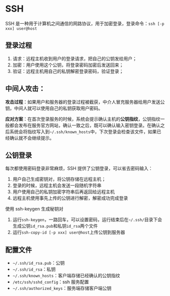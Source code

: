 # SSH

SSH 是一种用于计算机之间通信的网路协议，用于加密登录，登录命令：`ssh [-p xxx] user@host`

## 登录过程

1. 请求：远程主机收到用户的登录请求，把自己的公钥发给用户；
2. 加密：用户使用这个公钥，将登录密码加密后发送回来；
3. 验证：远程主机用自己的私钥解密登录密码，验证登录；

## 中间人攻击：

**攻击过程**：如果用户和服务器的登录过程被截获，中介人冒充服务器给用户发送公钥，中间人就可以使用自己的私钥获取用户密码。

**应对方案**：在首次登录服务的时候，系统会提示确认主机的**公钥指纹**，公钥指纹一般都会发布在服务官方网站，确认一致之后，既可以确认输入密钥登录。在确认之后系统会将指纹写入到`~/.ssh/known_hosts`中，下次登录会检查该文件，如果已经确认就不会继续提示。

## 公钥登录

每次都使用密码登录非常麻烦，SSH 提供了公钥登录，可以省去密码输入：

1. 用户自己生成密钥对，将公钥存储在远程主机；
2. 登录的时候，远程主机会发送一段随机字符串
3. 用户使用自己的私钥加密字符串后再返回给远程主机
4. 远程主机使用事先上传的公钥进行解密，解密成功完成登录

使用 ssh-keygen 生成秘钥对

1. 运行`ssh-keygen`，一路回车，可以设置密码，运行结束后在`~/.ssh/`目录下会生成公钥`id_rsa.pub`和私钥`id_rsa`两个文件
2. 运行`ssh-copy-id [-p xxx] user@host`上传公钥到服务器

## 配置文件

- `~/.ssh/id_rsa.pub`：公钥
- `~/.ssh/id_rsa`：私钥
- `~/.ssh/known_hosts`：客户端存储已经确认的公钥指纹
- `/etc/ssh/sshd_config`：ssh 服务配置
- `~/.ssh/authorized_keys`：服务端存储客户端公钥
